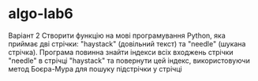 # algo-lab6
Варіант 2
Створити функцію на мові програмування Python, яка приймає дві стрічки: "haystack" (довільний текст) та "needle" (шукана стрічка). Програма повинна знайти індекси всіх входжень стрічки "needle" в стрічці "haystack"
та повернути цей індекс, використовуючи  метод Боєра-Мура для пошуку підстрічки у стрічці
